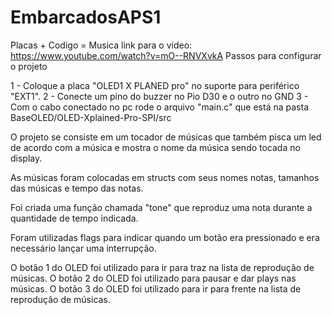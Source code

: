 # EmbarcadosAPS1
Placas + Codigo = Musica
link para o video: https://www.youtube.com/watch?v=mO--RNVXvkA
Passos para configurar o projeto

1 - Coloque a placa "OLED1 X PLANED pro" no suporte para periférico "EXT1".
2 - Conecte um pino do buzzer no Pio D30 e o outro no GND
3 - Com o cabo conectado no pc rode o arquivo "main.c" que está na pasta BaseOLED/OLED-Xplained-Pro-SPI/src

O projeto se consiste em um tocador de músicas que também pisca um led de acordo com a música e mostra o nome da música sendo tocada no display.

As músicas foram colocadas em structs com seus nomes notas, tamanhos das músicas e tempo das notas.

Foi criada uma função chamada "tone" que reproduz uma nota durante a quantidade de tempo indicada.

Foram utilizadas flags para indicar quando um botão era pressionado e era necessário lançar uma interrupção.

O botão 1 do OLED foi utilizado para ir para traz na lista de reprodução de músicas.
O botão 2 do OLED foi utilizado para pausar e dar plays nas músicas.
O botão 3 do OLED foi utilizado para ir para frente na lista de reprodução de músicas.
